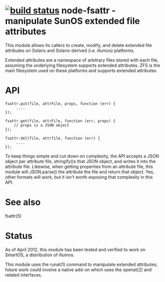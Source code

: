[![build status](https://secure.travis-ci.org/pijewski/node-fsattr.png)](http://travis-ci.org/pijewski/node-fsattr)
node-fsattr - manipulate SunOS extended file attributes
=======================================================

This module allows its callers to create, modify, and delete extended file
attributes on Solaris and Solaris-derived (i.e. illumos) platforms.

Extended attributes are a namespace of arbitrary files stored with each file,
assuming the underlying filesystem supports extended attributes.  ZFS is the
main filesystem used on these platforms and supports extended attributes.


API
===

    fsattr.put(file, attrFile, props, function (err) {
         ....
    });
    
    fsattr.get(file, attrFile, function (err, props) {
        // props is a JSON object
    });
    
    fsattr.del(file, attrfile, function (err) {
         ....
    });

To keep things simple and cut down on complexity, the API accepts a JSON object
per attribute file, stringify()s that JSON object, and writes it into the
attribute file.  Likewise, when getting properties from an attribute file, this
module will JSON.parse() the attribute the file and return that object.  Yes,
other formats will work, but it isn't worth exposing that complexity in this
API.


See also
========

fsattr(5)


Status
======

As of April 2012, this module has been tested and verified to work on SmartOS, a
distribution of illumos.

This module uses the runat(1) command to manipulate extended attributes; future
work could involve a native add-on which uses the openat(2) and related
interfaces.
